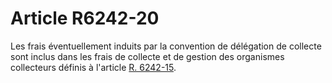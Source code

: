 # Article R6242-20

  
Les frais éventuellement induits par la convention de délégation de collecte sont inclus dans les frais de collecte et de gestion des organismes collecteurs définis à l'article [R. 6242-15][1].

 [1]: /affichCodeArticle.do?cidTexte=LEGITEXT000006072050&idArticle=LEGIARTI000018497830&dateTexte=&categorieLien=cid
